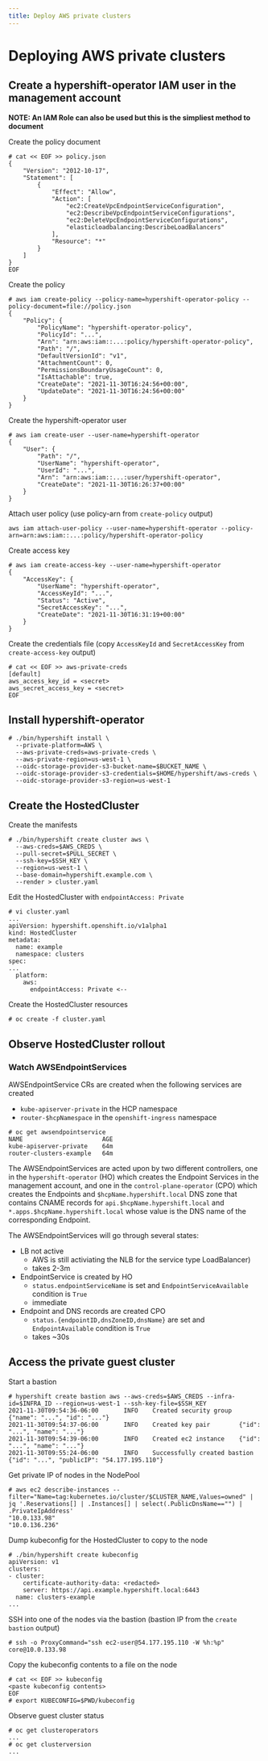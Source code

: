 ```yaml
---
title: Deploy AWS private clusters
---
```


# Deploying AWS private clusters

## Create a hypershift-operator IAM user in the management account

**NOTE: An IAM Role can also be used but this is the simpliest method to document**

Create the policy document
```
# cat << EOF >> policy.json
{
    "Version": "2012-10-17",
    "Statement": [
        {
            "Effect": "Allow",
            "Action": [
                "ec2:CreateVpcEndpointServiceConfiguration",
                "ec2:DescribeVpcEndpointServiceConfigurations",
                "ec2:DeleteVpcEndpointServiceConfigurations",
                "elasticloadbalancing:DescribeLoadBalancers"
            ],
            "Resource": "*"
        }
    ]
}
EOF
```

Create the policy
```
# aws iam create-policy --policy-name=hypershift-operator-policy --policy-document=file://policy.json
{
    "Policy": {
        "PolicyName": "hypershift-operator-policy",
        "PolicyId": "...",
        "Arn": "arn:aws:iam::...:policy/hypershift-operator-policy",
        "Path": "/",
        "DefaultVersionId": "v1",
        "AttachmentCount": 0,
        "PermissionsBoundaryUsageCount": 0,
        "IsAttachable": true,
        "CreateDate": "2021-11-30T16:24:56+00:00",
        "UpdateDate": "2021-11-30T16:24:56+00:00"
    }
}
```

Create the hypershift-operator user
```
# aws iam create-user --user-name=hypershift-operator
{
    "User": {
        "Path": "/",
        "UserName": "hypershift-operator",
        "UserId": "...",
        "Arn": "arn:aws:iam::...:user/hypershift-operator",
        "CreateDate": "2021-11-30T16:26:37+00:00"
    }
}
```

Attach user policy (use policy-arn from `create-policy` output)
```
aws iam attach-user-policy --user-name=hypershift-operator --policy-arn=arn:aws:iam::...:policy/hypershift-operator-policy
```

Create access key
```
# aws iam create-access-key --user-name=hypershift-operator
{
    "AccessKey": {
        "UserName": "hypershift-operator",
        "AccessKeyId": "...",
        "Status": "Active",
        "SecretAccessKey": "...",
        "CreateDate": "2021-11-30T16:31:19+00:00"
    }
}
```

Create the credentials file (copy `AccessKeyId` and `SecretAccessKey` from `create-access-key` output)
```
# cat << EOF >> aws-private-creds
[default]
aws_access_key_id = <secret>
aws_secret_access_key = <secret>
EOF
```

## Install hypershift-operator

```
# ./bin/hypershift install \
  --private-platform=AWS \
  --aws-private-creds=aws-private-creds \
  --aws-private-region=us-west-1 \
  --oidc-storage-provider-s3-bucket-name=$BUCKET_NAME \
  --oidc-storage-provider-s3-credentials=$HOME/hypershift/aws-creds \
  --oidc-storage-provider-s3-region=us-west-1
```

## Create the HostedCluster

Create the manifests
```
# ./bin/hypershift create cluster aws \
  --aws-creds=$AWS_CREDS \
  --pull-secret=$PULL_SECRET \
  --ssh-key=$SSH_KEY \
  --region=us-west-1 \
  --base-domain=hypershift.example.com \
  --render > cluster.yaml
```

Edit the HostedCluster with `endpointAccess: Private`
```
# vi cluster.yaml
...
apiVersion: hypershift.openshift.io/v1alpha1
kind: HostedCluster
metadata:
  name: example
  namespace: clusters
spec:
...
  platform:
    aws:
      endpointAccess: Private <--
```

Create the HostedCluster resources
```
# oc create -f cluster.yaml
```

## Observe HostedCluster rollout

### Watch AWSEndpointServices
AWSEndpointService CRs are created when the following services are created
* `kube-apiserver-private` in the HCP namespace
* `router-$hcpNamespace` in the `openshift-ingress` namespace

```
# oc get awsendpointservice
NAME                      AGE
kube-apiserver-private    64m
router-clusters-example   64m
```

The AWSEndpointServices are acted upon by two different controllers, one in the `hypershift-operator` (HO) which creates the Endpoint Services in the management account, and one in the `control-plane-operator` (CPO) which creates the Endpoints and `$hcpName.hypershift.local` DNS zone that contains CNAME records for `api.$hcpName.hypershift.local` and `*.apps.$hcpName.hypershift.local` whose value is the DNS name of the corresponding Endpoint.

The AWSEndpointServices will go through several states:
* LB not active
    * AWS is still activiating the NLB for the service type LoadBalancer)
    * takes 2-3m
* EndpointService is created by HO
    * `status.endpointServiceName` is set and `EndpointServiceAvailable` condition is `True`
    * immediate
* Endpoint and DNS records are created CPO
    * `status.{endpointID,dnsZoneID,dnsName}` are set and `EndpointAvailable` condition is `True`
    * takes ~30s

## Access the private guest cluster

Start a bastion
```
# hypershift create bastion aws --aws-creds=$AWS_CREDS --infra-id=$INFRA_ID --region=us-west-1 --ssh-key-file=$SSH_KEY
2021-11-30T09:54:36-06:00       INFO    Created security group  {"name": "...", "id": "..."}
2021-11-30T09:54:37-06:00       INFO    Created key pair        {"id": "...", "name": "..."}
2021-11-30T09:54:39-06:00       INFO    Created ec2 instance    {"id": "...", "name": "..."}
2021-11-30T09:55:24-06:00       INFO    Successfully created bastion    {"id": "...", "publicIP": "54.177.195.110"}
```

Get private IP of nodes in the NodePool
```
# aws ec2 describe-instances --filter="Name=tag:kubernetes.io/cluster/$CLUSTER_NAME,Values=owned" | jq '.Reservations[] | .Instances[] | select(.PublicDnsName=="") | .PrivateIpAddress'
"10.0.133.98"
"10.0.136.236"
```

Dump kubeconfig for the HostedCluster to copy to the node
```
# ./bin/hypershift create kubeconfig
apiVersion: v1
clusters:
- cluster:
    certificate-authority-data: <redacted>
    server: https://api.example.hypershift.local:6443
  name: clusters-example
...
```

SSH into one of the nodes via the bastion (bastion IP from the `create bastion` output)
```
# ssh -o ProxyCommand="ssh ec2-user@54.177.195.110 -W %h:%p" core@10.0.133.98
```

Copy the kubeconfig contents to a file on the node
```
# cat << EOF >> kubeconfig
<paste kubeconfig contents>
EOF
# export KUBECONFIG=$PWD/kubeconfig
```

Observe guest cluster status
```
# oc get clusteroperators
...
# oc get clusterversion
...
```